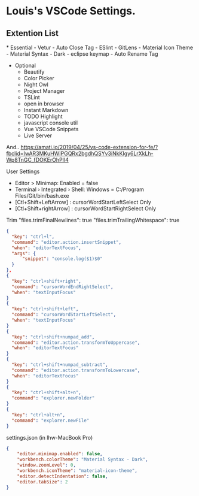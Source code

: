 <h1>Louis's VSCode Settings.</h1>

<h2>Extention List</h2>
* Essential
    - Vetur
    - Auto Close Tag
    - ESlint
    - GitLens
    - Material Icon Theme
    - Material Syntax - Dark
    - eclipse keymap
    - Auto Rename Tag

* Optional
    - Beautify
    - Color Picker
    - Night Owl
    - Project Manager
    - TSLint
    - open in browser
    - Instant Markdown
    - TODO Highlight
    - javascript console util
    - Vue VSCode Snippets
    - Live Server

And..
https://amati.io/2019/04/25/vs-code-extension-for-fe/?fbclid=IwAR3MKuHWIPGQRx2bgdhQSYv3iNkKIgy6LrXkLh-Wp8TnGC_fDOKErOhPIl4

User Settings
- Editor > Minimap: Enabled = false
- Terminal › Integrated › Shell: Windows = C:/Program Files/Git/bin/bash.exe
- [Ctl+Shift+LeftArrow] : cursorWordStartLeftSelect Only
- [Ctl+Shift+rightArrow] : cursorWordStartRightSelect Only

Trim
"files.trimFinalNewlines": true
"files.trimTrailingWhitespace": true

```json
{
  "key": "ctrl+l",
  "command": "editor.action.insertSnippet",
  "when": "editorTextFocus",
  "args": {
      "snippet": "console.log($1)$0"
  }
},
{
  "key": "ctrl+shift+right",
  "command": "cursorWordEndRightSelect",
  "when": "textInputFocus"
}
{
  "key": "ctrl+shift+left",
  "command": "cursorWordStartLeftSelect",
  "when": "textInputFocus"
}
{
  "key": "ctrl+shift+numpad_add",
  "command": "editor.action.transformToUppercase",
  "when": "editorTextFocus"
}
{
  "key": "ctrl+shift+numpad_subtract",
  "command": "editor.action.transformToLowercase",
  "when": "editorTextFocus"
}
{
  "key": "ctrl+shift+alt+n",
  "command": "explorer.newFolder"
}
{
  "key": "ctrl+alt+n",
  "command": "explorer.newFile"
}
```

settings.json (in lhw-MacBook Pro)

```json
{
    "editor.minimap.enabled": false,
    "workbench.colorTheme": "Material Syntax - Dark",
    "window.zoomLevel": 0,
    "workbench.iconTheme": "material-icon-theme",
    "editor.detectIndentation": false,
    "editor.tabSize": 2
}
```
